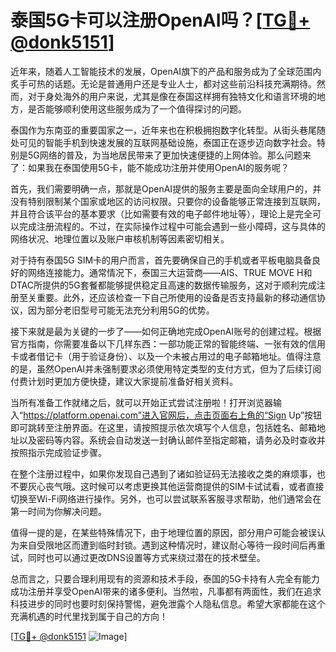 # 泰国5G卡可以注册OpenAI吗？[[TG💪+ @donk5151](https://t.me/s/donk5151)]

近年来，随着人工智能技术的发展，OpenAI旗下的产品和服务成为了全球范围内炙手可热的话题。无论是普通用户还是专业人士，都对这些前沿科技充满期待。然而，对于身处海外的用户来说，尤其是像在泰国这样拥有独特文化和语言环境的地方，是否能够顺利使用这些服务成为了一个值得探讨的问题。

泰国作为东南亚的重要国家之一，近年来也在积极拥抱数字化转型。从街头巷尾随处可见的智能手机到快速发展的互联网基础设施，泰国正在逐步迈向数字社会。特别是5G网络的普及，为当地居民带来了更加快速便捷的上网体验。那么问题来了：如果我在泰国使用5G卡，能不能成功注册并使用OpenAI的服务呢？

首先，我们需要明确一点，那就是OpenAI提供的服务主要是面向全球用户的，并没有特别限制某个国家或地区的访问权限。只要你的设备能够正常连接到互联网，并且符合该平台的基本要求（比如需要有效的电子邮件地址等），理论上是完全可以完成注册流程的。不过，在实际操作过程中可能会遇到一些小障碍，这与具体的网络状况、地理位置以及账户审核机制等因素密切相关。

对于持有泰国5G SIM卡的用户而言，首先要确保自己的手机或者平板电脑具备良好的网络连接能力。通常情况下，泰国三大运营商——AIS、TRUE MOVE H和DTAC所提供的5G套餐都能够提供稳定且高速的数据传输服务，这对于顺利完成注册至关重要。此外，还应该检查一下自己所使用的设备是否支持最新的移动通信协议，因为部分老旧型号可能无法充分利用5G的优势。

接下来就是最为关键的一步了——如何正确地完成OpenAI账号的创建过程。根据官方指南，你需要准备以下几样东西：一部功能正常的智能终端、一张有效的信用卡或者借记卡（用于验证身份）、以及一个未被占用过的电子邮箱地址。值得注意的是，虽然OpenAI并未强制要求必须使用特定类型的支付方式，但为了后续订阅付费计划时更加方便快捷，建议大家提前准备好相关资料。

当所有准备工作就绪之后，就可以开始正式尝试注册啦！打开浏览器输入“https://platform.openai.com”进入官网后，点击页面右上角的“Sign Up”按钮即可跳转至注册界面。在这里，请按照提示依次填写个人信息，包括姓名、邮箱地址以及密码等内容。系统会自动发送一封确认邮件至指定邮箱，请务必及时查收并按照指示完成验证步骤。

在整个注册过程中，如果你发现自己遇到了诸如验证码无法接收之类的麻烦事，也不要灰心丧气哦。这时候可以考虑更换其他运营商提供的SIM卡试试看，或者直接切换至Wi-Fi网络进行操作。另外，也可以尝试联系客服寻求帮助，他们通常会在第一时间为你解决问题。

值得一提的是，在某些特殊情况下，由于地理位置的原因，部分用户可能会被误认为来自受限地区而遭到临时封锁。遇到这种情况时，建议耐心等待一段时间后再重试，同时也可以通过更改DNS设置等方式来绕过潜在的技术壁垒。

总而言之，只要合理利用现有的资源和技术手段，泰国的5G卡持有人完全有能力成功注册并享受OpenAI带来的诸多便利。当然啦，凡事都有两面性，我们在追求科技进步的同时也要时刻保持警惕，避免泄露个人隐私信息。希望大家都能在这个充满机遇的时代里找到属于自己的方向！

[[TG💪+ @donk5151](https://t.me/s/donk5151) ![Image](https://i.postimg.cc/rwNCRYN7/Snipaste-2025-04-30-17-27-05.png)]